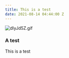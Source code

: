 ```yaml
---
title: This is a test
date: 2021-08-14 04:44:00 Z
---
```


![dIyJd5Z.gif](/uploads/dIyJd5Z.gif)

### A test

This is a test